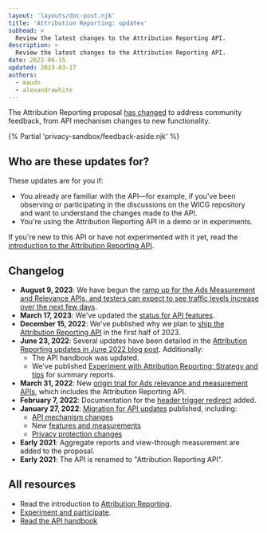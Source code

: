 ```yaml
---
layout: 'layouts/doc-post.njk'
title: 'Attribution Reporting: updates'
subhead: >
  Review the latest changes to the Attribution Reporting API.
description: >
  Review the latest changes to the Attribution Reporting API.
date: 2022-06-15
updated: 2023-03-17
authors:
  - maudn
  - alexandrawhite
---
```


The Attribution Reporting proposal [has changed](#changelog) to address
community feedback, from API mechanism changes to new functionality.

{% Partial 'privacy-sandbox/feedback-aside.njk' %}

## Who are these updates for?

These updates are for you if:

*  You already are familiar with the API—for example, if you've been observing
   or participating in the discussions on the WICG repository and want to
   understand the changes made to the API.
*  You're using the Attribution Reporting API in a demo or in experiments.

If you're new to this API or have not experimented with it yet, read the
[introduction to the Attribution Reporting API](/docs/privacy-sandbox/attribution-reporting-introduction/).

## Changelog

* **August 9, 2023**: We have begun the [ramp up for the Ads Measurement and Relevance APIs, and testers can expect to see traffic levels increase over the next few days](https://groups.google.com/a/chromium.org/g/attribution-reporting-api-dev/c/w41-x4HmJO4/m/MndCUVf4AgAJ). 
* **March 17, 2023**: We've updated the
  [status for API features](/docs/privacy-sandbox/attribution-reporting#status).
* **December 15, 2022**: We've published why we plan to
  [ship the Attribution Reporting API](/docs/privacy-sandbox/attribution-reporting/chrome-shipping)
  in the first half of 2023.
*  **June 23, 2022**: Several updates have been detailed in the [Attribution Reporting updates in June 2022 blog post](/blog/attribution-reporting-updates-june-2022). Additionally:
   *  The API handbook
      was updated.
   *  We've published [Experiment with Attribution Reporting: Strategy and tips](https://docs.google.com/document/d/1bU0a_njpDcRd9vDR0AJjwJjrf3Or8vAzyfuK8JZDEfo/edit?usp=sharing)
      for summary reports.
*  **March 31, 2022**: New [origin trial for Ads relevance and measurement APIs](/blog/privacy-sandbox-unified-origin-trial/), which includes the Attribution Reporting API.
*  **February 7, 2022**: Documentation for the [header trigger redirect](/blog/attribution-reporting-jan-2022-updates/#header-trigger-redirect) added.
*  **January 27, 2022**: [Migration for API updates](/blog/attribution-reporting-jan-2022-updates/) published, including:
   *  [API mechanism changes](/blog/attribution-reporting-jan-2022-updates/#mechanism-changes)
   *  New [features and measurements](/blog/attribution-reporting-jan-2022-updates/#new-features)
   *  [Privacy protection changes](/blog/attribution-reporting-jan-2022-updates/#privacy-changes)
*  **Early 2021**: Aggregate reports and view-through measurement are added to the proposal.
*  **Early 2021**: The API is renamed to "Attribution Reporting API".

## All resources

*  Read the introduction to [Attribution Reporting](/docs/privacy-sandbox/attribution-reporting-introduction/).
*  [Experiment and participate](/docs/privacy-sandbox/attribution-reporting-experiment/).
*  [Read the API handbook](https://docs.google.com/document/d/1BXchEk-UMgcr2fpjfXrQ3D8VhTR-COGYS1cwK_nyLfg/edit?usp=sharing)
